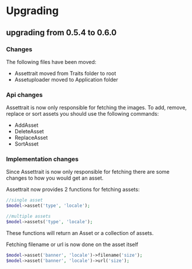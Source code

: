 # Upgrading

## upgrading from 0.5.4 to 0.6.0

### Changes

The following files have been moved:

- Assettrait moved from Traits folder to root
- Assetuploader moved to Application folder


### Api changes

Assettrait is now only responsible for fetching the images.
To add, remove, replace or sort assets you should use the following commands:

- AddAsset
- DeleteAsset
- ReplaceAsset
- SortAsset

### Implementation changes

Since Assettrait is now only responsible for fetching there are some changes to how you would get an asset.

Assettrait now provides 2 functions for fetching assets:

```php
//single asset
$model->asset('type', 'locale');

//multiple assets
$model->assets('type', 'locale');
```

These functions will return an Asset or a collection of assets.

Fetching filename or url is now done on the asset itself

```php
$model->asset('banner', 'locale')->filename('size');
$model->asset('banner', 'locale')->url('size');
```

